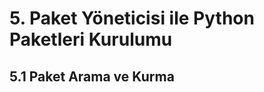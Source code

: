 # 5. Paket Yöneticisi ile Python Paketleri Kurulumu

## 5.1 Paket Arama ve Kurma





































































































